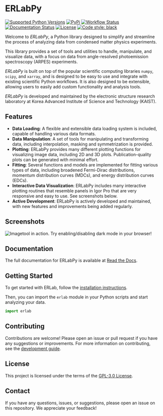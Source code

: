 # ERLabPy
[![Supported Python Versions](https://img.shields.io/pypi/pyversions/erlab)](https://pypi.org/project/erlab/)
[![PyPi](https://img.shields.io/pypi/v/erlab.svg)](https://pypi.org/project/erlab/)
[![Workflow Status](https://github.com/kmnhan/erlabpy/actions/workflows/release.yml/badge.svg)](https://github.com/kmnhan/erlabpy/actions/workflows/release.yml)
[![Documentation Status](https://readthedocs.org/projects/erlabpy/badge/)](https://erlabpy.readthedocs.io/)
[![License](https://img.shields.io/pypi/l/erlab)](https://pypi.org/project/erlab/)
[![Code style: black](https://img.shields.io/badge/code%20style-black-000000.svg)](https://github.com/psf/black)

Welcome to *ERLabPy*, a Python library designed to simplify and streamline the
process of analyzing data from condensed matter physics experiments.

This library provides a set of tools and utilities to handle, manipulate, and
visualize data, with a focus on data from angle-resolved photoemission
spectroscopy (ARPES) experiments.

*ERLabPy* is built on top of the popular scientific computing libraries `numpy`,
`scipy`, and `xarray`, and is designed to be easy to use and integrate with
existing scientific Python workflows. It is also designed to be extensible,
allowing users to easily add custom functionality and analysis tools.

*ERLabPy* is developed and maintained by the electronic structure research
laboratory at Korea Advanced Institute of Science and Technology
(KAIST).

## Features

- **Data Loading**: A flexible and extensible data loading system is included,
  capable of handling various data formats.
- **Data Manipulation**: A set of tools for manipulating and
  transforming data, including interpolation, masking and symmetrization is provided.
- **Plotting**: ERLabPy provides many different plotting functions for visualizing
  image data, including 2D and 3D plots. Publication-quality plots can be
  generated with minimal effort.
- **Fitting**: Several functions and models are implemented for fitting various
  types of data, including broadened Fermi-Dirac distributions, momentum
  distribution curves (MDCs), and energy distribution curves (EDCs).
- **Interactive Data Visualization**: ERLabPy includes many interactive plotting
  routines that resemble panels in Igor Pro that are very responsive and easy to
  use. See screenshots below.
- **Active Development**: ERLabPy is actively developed and maintained, with new
  features and improvements being added regularly.

## Screenshots

<picture>
  <source media="(prefers-color-scheme: dark)" srcset="https://github.com/kmnhan/erlabpy/blob/main/docs/source/images/imagetool_dark.png?raw=true">
  <source media="(prefers-color-scheme: light)" srcset="https://github.com/kmnhan/erlabpy/blob/main/docs/source/images/imagetool_light.png?raw=true">
  <img alt="Imagetool in action." src="https://github.com/kmnhan/erlabpy/blob/main/docs/source/images/imagetool_light.png?raw=true">
</picture>
Try enabling/disabling dark mode in your browser!

## Documentation

The full documentation for ERLabPy is available at [Read the Docs](https://erlabpy.readthedocs.io/).

## Getting Started

To get started with ERLab, follow the [installation instructions](https://erlabpy.readthedocs.io/en/stable/getting-started.html).

Then, you can import the `erlab` module in your Python scripts and start analyzing your data.

```python
import erlab
```

## Contributing

Contributions are welcome! Please open an issue or pull request if you have any
suggestions or improvements. For more information on contributing, see the [development guide](https://erlabpy.readthedocs.io/en/stable/development.html).

## License

This project is licensed under the terms of the [GPL-3.0 License](LICENSE).

## Contact

If you have any questions, issues, or suggestions, please open an issue on this
repository. We appreciate your feedback!
